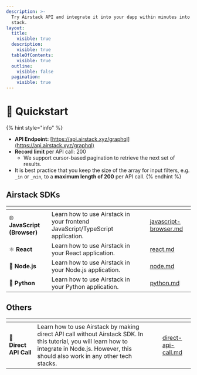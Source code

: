 ```yaml
---
description: >-
  Try Airstack API and integrate it into your dapp within minutes into your tech
  stack.
layout:
  title:
    visible: true
  description:
    visible: true
  tableOfContents:
    visible: true
  outline:
    visible: false
  pagination:
    visible: true
---
```


# 🚀 Quickstart

{% hint style="info" %}
* **API Endpoint:** [https://api.airstack.xyz/graphql](https://api.airstack.xyz/graphql)
* **Record limit** per API call: 200
  * We support cursor-based pagination to retrieve the next set of results.
* It is best practice that you keep the size of the array for input filters, e.g. `_in` or `_nin`, to a **maximum length of 200** per API call.
{% endhint %}

## Airstack SDKs

<table data-view="cards"><thead><tr><th></th><th></th><th></th><th data-hidden data-card-target data-type="content-ref"></th></tr></thead><tbody><tr><td><span data-gb-custom-inline data-tag="emoji" data-code="1f310">🌐</span> <strong>JavaScript (Browser)</strong></td><td>Learn how to use Airstack in your frontend JavaScript/TypeScript application.</td><td></td><td><a href="javascript-browser.md">javascript-browser.md</a></td></tr><tr><td><span data-gb-custom-inline data-tag="emoji" data-code="269b">⚛</span> <strong>React</strong></td><td>Learn how to use Airstack in your React application.</td><td></td><td><a href="react.md">react.md</a></td></tr><tr><td><span data-gb-custom-inline data-tag="emoji" data-code="1f5fc">🗼</span> <strong>Node.js</strong></td><td>Learn how to use Airstack in your Node.js application.</td><td></td><td><a href="node.md">node.md</a></td></tr><tr><td><span data-gb-custom-inline data-tag="emoji" data-code="1f40d">🐍</span> <strong>Python</strong></td><td>Learn how to use Airstack in your Python application.</td><td></td><td><a href="python.md">python.md</a></td></tr></tbody></table>

## Others

<table data-view="cards"><thead><tr><th></th><th></th><th></th><th data-hidden data-card-target data-type="content-ref"></th></tr></thead><tbody><tr><td><span data-gb-custom-inline data-tag="emoji" data-code="1f3af">🎯</span> <strong>Direct API Call</strong></td><td>Learn how to use Airstack by making direct API call without Airstack SDK. In this tutorial, you will learn how to integrate in Node.js. However, this should also work in any other tech stacks.</td><td></td><td><a href="direct-api-call.md">direct-api-call.md</a></td></tr></tbody></table>
